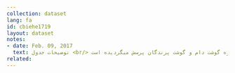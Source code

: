 ```yaml
---
collection: dataset
lang: fa
id: cbiehe1719
layout: dataset
notes: 
- date: Feb. 09, 2017
  text: توضیحات جدول <br/> فرآورده‌های گوشت دام و پرندگان - تا سال ۱۳۸۵ در زيرگروه گوشت دام و گوشت پرندگان پرسش ميگرديده است.￼￼￼￼￼￼￼￼￼￼￼￼￼￼￼￼￼￼￼￼￼￼￼￼￼￼￼￼￼ <br/> حيوانات دريايی و فرآورده‌های آن - تا سال ۱۳۸۵ در زيرگروه انواع ماهی پرسش شده است. 
related:
---
```

